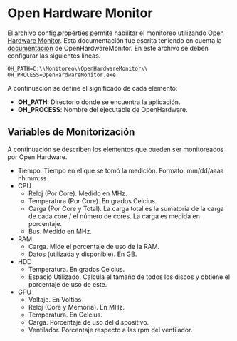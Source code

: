 # Open Hardware Monitor

El archivo config.properties permite habilitar el monitoreo utilizando [Open Hardware Monitor](http://openhardwaremonitor.org/). Esta documentación fue escrita teniendo en cuenta la [documentación](http://openhardwaremonitor.org/documentation/) de OpenHardwareMonitor. En este archivo se deben configurar las siguientes lineas.

```
OH_PATH=C:\\Monitoreo\\OpenHardwareMonitor\\
OH_PROCESS=OpenHardwareMonitor.exe
```

A continuación se define el significado de cada elemento:

* **OH_PATH**: Directorio donde se encuentra la aplicación.
* **OH_PROCESS**: Nombre del ejecutable de OpenHardware.

## Variables de Monitorización

A continuación se describen los elementos que pueden ser monitoreados por Open Hardware.

* Tiempo: Tiempo en el que se tomó la medición. Formato: mm/dd/aaaa hh:mm:ss
* CPU
    - Reloj (Por Core). Medido en MHz.
    - Temperatura (Por Core). En grados Celcius.
    - Carga (Por Core y Total). La carga total es la sumatoria de la carga de cada core / el número de cores. La carga es medida en porcentaje.
    - Bus. Medido en MHz.
* RAM
    - Carga. Mide el porcentaje de uso de la RAM.
    - Datos (utilizada y disponible). En GB.
* HDD 
    - Temperatura. En grados Celcius.
    - Espacio Utilizado. Calcula el tamaño de todos los discos y obtiene el porcentaje de uso de este.
* GPU
    - Voltaje. En Voltios
    - Reloj (Core y Memoria). En MHz.
    - Temperatura. En Celcius.
    - Carga. Porcentaje de uso del dispositivo.
    - Ventilador. Porcentaje respecto a las rpm del ventilador.


